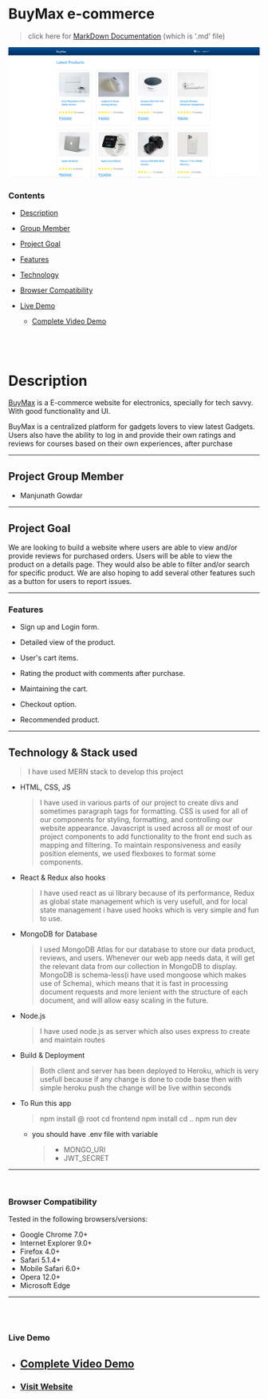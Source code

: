 # BuyMax e-commerce
>click here for [MarkDown Documentation](https://github.com/attainu/fullstack-project-Manjunath-Gowdar-au9/tree/dev) (which is '.md' file)

![screenshot](https://github.com/attainu/fullstack-project-Manjunath-Gowdar-au9/blob/dev/z_extra/Screenshot%20(2532).png?raw=true)

### Contents

- [Description](#description)
- [Group Member](#project-group-member)
- [Project Goal](#project-goal)
- [Features](#features)
- [Technology](#required-tech-stack)
- [Browser Compatibility](#browser-compatibility)
- [Live Demo](#live-demo)
  
  - [Complete Video Demo](#live-demo)

## <br>

# Description

[BuyMax](https://buymax.herokuapp.com/) is a E-commerce website for electronics, specially for tech savvy. With good functionality and UI.

BuyMax is a centralized platform for gadgets lovers to view latest Gadgets. Users also have the ability to log in and provide their own ratings and reviews for courses based on their own experiences, after purchase

---

## Project Group Member
- Manjunath Gowdar

---

## Project Goal

We are looking to build a website where users are able to view and/or provide reviews for purchased orders.  Users will be able to view the product on a details page. They would also be able to filter and/or search for specific product. We are also hoping to add several other features such as a button for users to report issues.

---



### Features

- Sign up and Login form.

- Detailed view of the product.
- User's cart items.
- Rating the product with comments after purchase.
- Maintaining the cart.
- Checkout option.
- Recommended product.

---

## Technology & Stack used

>I have used MERN stack to develop this project

- HTML, CSS, JS
     >I have used in various parts of our project to create divs and sometimes paragraph tags for formatting. CSS is used for all of our components for styling, formatting, and controlling our website appearance. Javascript is used across all or most of our project components to add functionality to the front end such as mapping and filtering. To maintain responsiveness and easily position elements, we used flexboxes to format some components.

- React & Redux also hooks
    >I have used react as ui library because of its performance, Redux as global state management which is very usefull, and for local state management i have used hooks which is very simple and fun to use.

- MongoDB for Database
   > I used MongoDB Atlas for our database to store our data product, reviews, and users. Whenever our web app needs data, it will get the relevant data from our collection in MongoDB to display. MongoDB is schema-less(i have used mongoose which makes use of Schema), which means that it is fast in processing document requests and more lenient with the structure of each document, and will allow easy scaling in the future.

- Node.js
    > I have used node.js as server which also uses express to create and maintain routes

- Build & Deployment
    >Both client and server has been deployed to Heroku, which is very usefull because if any change is done to code base then with simple heroku push the change will be live within seconds

- To Run this app
   >npm install @ root
   cd frontend
   npm install
   cd ..
   npm run dev
   
  - you should have .env file with variable
    > - MONGO_URI
    > - JWT_SECRET

---

<br>

### Browser Compatibility

Tested in the following browsers/versions:

- Google Chrome 7.0+
- Internet Explorer 9.0+
- Firefox 4.0+
- Safari 5.1.4+
- Mobile Safari 6.0+
- Opera 12.0+
- Microsoft Edge

---

<br>
<br>

### Live Demo

- ## [Complete Video Demo](https://youtu.be/GqbWb5KmiyE)
- ### [Visit Website](https://buymax.herokuapp.com/)
